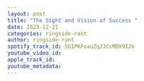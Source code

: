 ```yaml
---
layout: post
title: "The Sight and Vision of Success "
date: 2023-12-21
categories: ringside-rant
author: ringside-rant
spotify_track_id: 5GIPKFoauZqJJCcMDX9IJk
youtube_video_id: 
apple_track_id: 
youtube_metadata: 
---
```

